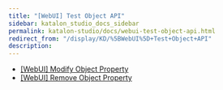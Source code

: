 ```yaml
---
title: "[WebUI] Test Object API" 
sidebar: katalon_studio_docs_sidebar
permalink: katalon-studio/docs/webui-test-object-api.html 
redirect_from: "/display/KD/%5BWebUI%5D+Test+Object+API" 
description: 
---
```

*   [\[WebUI\] Modify Object Property](/display/KD/%5BWebUI%5D+Modify+Object+Property)
*   [\[WebUI\] Remove Object Property](/display/KD/%5BWebUI%5D+Remove+Object+Property)